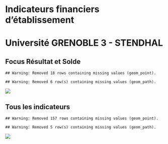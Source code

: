 Indicateurs financiers d’établissement
================

# Université GRENOBLE 3 - STENDHAL

## Focus Résultat et Solde

    ## Warning: Removed 18 rows containing missing values (geom_point).

    ## Warning: Removed 6 row(s) containing missing values (geom_path).

![](université_grenoble_3___stendhal_files/figure-gfm/etab.focus-1.png)<!-- -->

## Tous les indicateurs

    ## Warning: Removed 157 rows containing missing values (geom_point).

    ## Warning: Removed 5 row(s) containing missing values (geom_path).

![](université_grenoble_3___stendhal_files/figure-gfm/etab-1.png)<!-- -->
